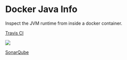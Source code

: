 # Docker Java Info
Inspect the JVM runtime from inside a docker container.

[Travis CI](https://travis-ci.org/thomasleplus/docker-java-info)

<a href="https://travis-ci.org/thomasleplus/docker-java-info"><img src="https://api.travis-ci.org/thomasleplus/docker-java-info.png"></a>

[SonarQube](https://sonarqube.com/dashboard/index?id=org.leplus%3Adocker-java-info)
